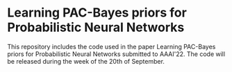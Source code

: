 # Learning PAC-Bayes priors for Probabilistic Neural Networks

This repository includes the code used in the paper Learning PAC-Bayes priors for Probabilistic Neural Networks submitted to AAAI'22. The code will be released during the week of the 20th of September. 
